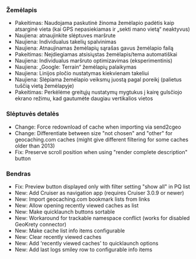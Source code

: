 ### Žemėlapis
- Pakeitimas: Naudojama paskutinė žinoma žemėlapio padėtis kaip atsarginė vieta (kai GPS nepasiekiamas ir „sekti mano vietą“ neaktyvus)
- Naujiena: atnaujinkite slėptuves maršrute
- Naujiena: Individualus takelių spalvinimas
- Naujiena: Atnaujinamas žemėlapių sąrašas gavus žemėlapio failą
- Pakeitimas: Neįdiegiamas atsisiųstas žemėlapis/tema automatiškai
- Naujiena: Individualus maršruto optimizavimas (eksperimentinis)
- Naujiena: „Google: Terrain“ žemėlapių palaikymas
- Naujiena: Linijos pločio nustatymas kiekvienam takeliui
- Naujiena: Slėpiama žemėlapio veiksmų juostą pagal poreikį (palietus tuščią vietą žemėlapyje)
- Pakeitimas: Perkėlėme greitųjų nustatymų mygtukus į kairę gulsčiojo ekrano režimu, kad gautumėte daugiau vertikalios vietos

### Slėptuvės detalės
- Change: Force redownload of cache when importing via send2cgeo
- Change: Differentiate between size "not chosen" and "other" for geocaching.com caches (might give different filtering for some caches older than 2013)
- Fix: Preserve scroll position when using "render complete description" button

### Bendras
- Fix: Preview button displayed only with filter setting "show all" in PQ list
- New: Add Cruiser as navigation app (requires Cruiser 3.0.9 or newer)
- New: Import geocaching.com bookmark lists from links
- New: Allow opening recently viewed caches as list
- New: Make quicklaunch buttons sortable
- New: Workaround for trackable namespace conflict (works for disabled GeoKrety connector)
- New: Make cache list info items configurable
- New: Clear recently viewed caches
- New: Add 'recently viewed caches' to quicklaunch options
- New: Add last logs smiley row to configurable info items
